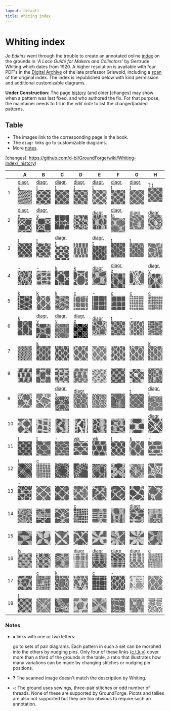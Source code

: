 ```yaml
---
layout: default
title: Whiting index
---
```


Whiting index
=============

*Jo Edkins* went through the trouble to create an annotated online [index] on the grounds in
'_A Lace Guide for Makers and Collectors_' by Gertrude Whiting which dates from 1920.
A higher resolution is available with four PDF's in the [Digital Archive] of the late professor Griswold,
including a [scan] of the original index. The index is republished below with kind permission
and additional customizable diagrams.

**Under Construction:**
The page [history] (and older [changes] may show when a pattern was last fixed, and who authored the fix.
For that purpose, the maintainer needs to fill in the _edit note_ to list the changed/added patterns.

Table
-----

* The images link to the corresponding page in the book.
* The `diagr` links go to customizable diagrams.
* More [notes](#notes).

[index]: http://www.gwydir.demon.co.uk/jo/lace/whiting/index.htm#picindex
[scan]: https://www2.cs.arizona.edu/patterns/weaving/books/whiting.jpg
[Digital Archive]: https://www2.cs.arizona.edu/patterns/weaving/lace.html#books
[history]: https://github.com/d-bl/GroundForge/commits/master/docs/help/Whiting-Index.md
[changes]: https://github.com/d-bl/GroundForge/wiki/Whiting-Index/_history)


[c]: /GroundForge/sheet.html?patch=88%0A11;bricks&patch=66%0A22;bricks&patch=88%0A99%0A11%0A00;bricks&patch=66%0A11%0A88%0A22;bricks&patch=66%0A99%0A22%0A00;bricks
[t]: /GroundForge/sheet.html?patch=53%0A53%0A53%0A5-;bricks&patch=5663%0A5663;checker&patch=53%0A5-;bricks&patch=563%0A563%0A563;checker&patch=53%0A53;checker&patch=5632%0A5632;checker&patch5353%0A5353;bricks&patch=5-%0A-5;checker&patch=5353%0A5353%0A5-5-%0A-5-5;checker&patch=5632%0A56-2%0A5-5-%0A-535;checker&patch=53%0A5-%0A-5%0A5-;bricks&patch=44%0A77%0A44%0A77;bricks&patch=44%0A44%0A77%0A77;bricks&patch=66%0A88%0A66%0A11;bricks&patch=66%0A66%0A88%0A11;checker&patch=66%0A66%0A99%0A00;checker&patch=6;checker&patch=566-%0A66-5%0A6-56%0A-566;checker
[v]: /GroundForge/sheet.html?patch=5831%0A-4-7;bricks&patch=-437%0A34-7;bricks&patch=4830%0A--77;bricks
[k]: /GroundForge/sheet.html?patch=B-C-%0A---5%0AC-B-%0A-5--;checker&patch=5831%0A-4-7;checker&patch=68%0A-4;checker&patch=-4-7%0A5---%0A-C-B%0A3158;bricks&patch=5-O-E-%0A-E-5-O%0A5-O-E-;bricks
[wk]: /GroundForge/sheet.html?patch=6868%0A-4-4%0A2121%0A-7-7;checker&patch=L-O-L-O-%0A---5---5%0AH-E-H-E-%0A-5---5--;bricks
[ts]: /GroundForge/sheet.html?patch=5-5-%0A-5--%0AB-C-%0A-5-5;bricks&patch=5632%0A34-7;bricks&patch=256-%0A---5%0AC3B-;bricks&patch=4373%0A5-53;bricks
[z]: /GroundForge/sheet.html?patch=1483%0A8-48;bricks&patch=C-B-%0A-5--%0AB8D-%0A-4--;bricks&patch=-48-%0AB--2%0A8-B8;bricks&patch=-4--%0AB-C3%0A8-48;bricks

[A1]: https://d-bl.github.io/GroundForge/tiles.html?whiting=A1_P70&tile=88,11&patchWidth=5&patchHeight=5&a1=ct&b1=ct&a2=ct&b2=ct&shiftColsSE=2&shiftRowsSE=2&shiftColsSW=0&shiftRowsSW=2
[B1]: https://d-bl.github.io/GroundForge/tiles.html?whiting=B1_P94&tile=5-&a1=ctctpctct&patchWidth=5&patchHeight=5&shiftColsSE=1&shiftRowsSE=1&shiftColsSW=-1&shiftRowsSW=1
[C1]: https://d-bl.github.io/GroundForge/tiles.html?whiting=C1_P114&tile=5-&a1=ctpct&patchWidth=6&patchHeight=6&shiftColsSE=1&shiftRowsSE=1&shiftColsSW=-1&shiftRowsSW=1&footside=
[D1]: https://d-bl.github.io/GroundForge/tiles.html?whiting=D1_P134&tile=5-&a1=cttpctt&patchWidth=5&patchHeight=5&shiftColsSE=1&shiftRowsSE=1&shiftColsSW=-1&shiftRowsSW=1
[E1]: https://d-bl.github.io/GroundForge/tiles.html?whiting=E1_P155&tile=5-&a1=ctpcttt&patchWidth=5&patchHeight=5&shiftColsSE=1&shiftRowsSE=1&shiftColsSW=-1&shiftRowsSW=1
[F1]: https://d-bl.github.io/GroundForge/tiles.html?whiting=F1_P177&tile=5-&a1=cttpcttt&patchWidth=5&patchHeight=5&shiftColsSE=1&shiftRowsSE=1&shiftColsSW=-1&shiftRowsSW=1
[G1]: https://d-bl.github.io/GroundForge/tiles.html?whiting=G1_P198&patchWidth=5&patchHeight=5&a1=ctctptt&tile=5-&tileStitch=ctctptt&shiftColsSW=-1&shiftRowsSW=1&shiftColsSE=1&shiftRowsSE=1

[A2]: https://d-bl.github.io/GroundForge/tiles.html?whiting=A2_P71&tile=831,4-7,-5-&headside=d,-,c,-&footside=b,-,a,-&footsideStitch=ctctt&patchWidth=9&patchHeight=10&k1=lctctt&d1=ct&c1=ctct&b1=ct&a1=rctctt&d2=ctct&b2=ctct&k3=lctctt&c3=ctct&a3=rctctt&tileStitch=ctct&headsideStitch=ctctt&shiftColsSW=-2&shiftRowsSW=2&shiftColsSE=2&shiftRowsSE=2
[B2]: https://d-bl.github.io/GroundForge/tiles.html?whiting=B2_P95&patchWidth=9&patchHeight=10&k1=lctctt&d1=ctct&c1=ctct&b1=ctct&a1=rctctt&d2=ctct&b2=ctct&k3=lctctt&c3=ctct&a3=rctctt&footside=b,-,a,-&tile=831,4-7,-5-&headside=d,-,c,-&footsideStitch=ctctt&tileStitch=ctct&headsideStitch=ctctt&shiftColsSW=-2&shiftRowsSW=2&shiftColsSE=2&shiftRowsSE=2
[E2]: https://d-bl.github.io/GroundForge/tiles.html?whiting=E2_P156&patchWidth=13&patchHeight=12&e1=ctctttctc&a1=ctcctc&h2=ctc&g2=ctclll&f2=ctc&e2=ctc&d2=ctc&c2=ctcrrr&b2=ctc&h3=ctclll&g3=ctc&f3=ctc&d3=ctc&c3=ctc&b3=ctcrrr&a3=ctc&tile=5---5---,-CD632AB,5666-222&tileStitch=ctc&shiftColsSW=-4&shiftRowsSW=3&shiftColsSE=4&shiftRowsSE=3
[F2]: https://d-bl.github.io/GroundForge/tiles.html?whiting=F2_P178&patchWidth=11&patchHeight=13&b1=ctcctc&c2=ctcrrr&a2=ctclll&d3=ctc&b3=ctcttt&c4=ctc&a4=ctc&tile=-5--,B-C-,-5-5,5-5-&tileStitch=ctc&shiftColsSW=-2&shiftRowsSW=4&shiftColsSE=2&shiftRowsSE=4
[G2]: https://d-bl.github.io/GroundForge/tiles.html?whiting=G2_P199&patchWidth=14&patchHeight=13&f1=ctctt&a1=ctcctc&j2=ctc&i2=ctcll&h2=ctctt&g2=ctctt&f2=ctctt&e2=ctctt&d2=ctctt&c2=ctcrrr&b2=ctc&j3=ctcll&i3=ctctt&h3=ctctt&g3=ctcttl&f3=ctc&e3=ctcttr&d3=ctctt&c3=ctctt&b3=ctcrrr&a3=ctc&j4=ctctt&i4=ctctt&h4=ctcttl&g4=ctc&f4=ctc&e4=ctc&d4=ctcttr&c4=ctctt&b4=ctctt&a4=ctcttt&j5=ctctt&i5=ctcttl&h5=ctc&g5=ctc&e5=ctc&d5=ctc&c5=ctcttr&b5=ctctt&a5=ctctt&tile=5----5----,-CDD632AAB,5666632222,5666632222,56666-2222&tileStitch=ctct&shiftColsSW=-5&shiftRowsSW=5&shiftColsSE=5&shiftRowsSE=5
[H2]: https://d-bl.github.io/GroundForge/tiles.html?whiting=H2_P220&patchWidth=15&patchHeight=15&e1=cttctt&a1=ctcctc&h2=ctc&g2=ctc&f2=rrrcttcttl&e2=ctc&d2=lllcttcttr&c2=ctc&b2=ctc&h3=ctc&g3=rrrcttcttl&f3=ctc&e3=ctc&d3=ctc&c3=lllcttcttr&b3=ctc&a3=ctc&h4=rrrcttcttl&g4=ctc&f4=ctc&d4=ctc&c4=ctc&b4=lllcttcttr&a4=ctc&tile=5---5---,-CD632AB,56663222,5666-222&tileStitch=ctc&shiftColsSW=-4&shiftRowsSW=4&shiftColsSE=4&shiftRowsSE=4

[C3]: https://d-bl.github.io/GroundForge/tiles.html?whiting=C3_P117&patchWidth=7&patchHeight=6&a1=ctctpctctt&tile=5-&tileStitch=ctctpctctt&shiftColsSW=-1&shiftRowsSW=1&shiftColsSE=1&shiftRowsSE=1
[E3]: https://d-bl.github.io/GroundForge/tiles.html?whiting=E3_P157&patchWidth=5&patchHeight=6&b1=ctt&tile=-5&tileStitch=ctt&shiftColsSW=-1&shiftRowsSW=1&shiftColsSE=1&shiftRowsSE=1

[C4]: https://d-bl.github.io/GroundForge/tiles.html?whiting=C4_P118&patchWidth=11&patchHeight=10&b1=cttctt&c2=cttctt&a2=cttctt&tile=-5-,B-C&tileStitch=cttctt&shiftColsSW=-2&shiftRowsSW=2&shiftColsSE=2&shiftRowsSE=2
[D4]: https://d-bl.github.io/GroundForge/tiles.html?whiting=D4_P137&patchWidth=11&patchHeight=10&b1=cttcttt&c2=cttcttt&a2=cttcttt&tile=-5-,B-C&tileStitch=cttcttt&shiftColsSW=-2&shiftRowsSW=2&shiftColsSE=2&shiftRowsSE=2
[E4]: https://d-bl.github.io/GroundForge/tiles.html?whiting=E4_P158&patchWidth=12&patchHeight=14&e1=ctctttctc&a1=ctcctc&h2=ctc&g2=ctclll&f2=ctc&e2=ctc&d2=ctc&c2=ctcrrr&b2=ctc&h3=ctclll&g3=ctc&f3=ctc&d3=ctc&c3=ctc&b3=ctcrrr&a3=ctc&tile=5---5---,-CD632AB,5666-222&footsideStitch=ctctt&tileStitch=ctc&headsideStitch=ctctt&shiftColsSW=-4&shiftRowsSW=3&shiftColsSE=4&shiftRowsSE=3
[F4]: https://d-bl.github.io/GroundForge/tiles.html?whiting=F4_P180&patchWidth=9&patchHeight=9&d1=ctc&c1=ctc&b1=ctc&a1=ctc&d2=ctc&c2=ctcllctc&a2=ctcrrctc&tile=1483,8-48&footsideStitch=ctctt&tileStitch=ctc&headsideStitch=ctctt&shiftColsSW=-2&shiftRowsSW=2&shiftColsSE=2&shiftRowsSE=2
[H4]: https://d-bl.github.io/GroundForge/tiles.html?whiting=H4_P222&patchWidth=16&patchHeight=16&g1=ctc&f1=ctcrr&d1=ctcll&c1=ctc&a1=ctc&h2=ctc&e2=ctcttctc&b2=ctc&g3=ctcll&f3=ctc&d3=ctc&c3=ctcrr&a3=ctc&tile=5-25-56-,-5--5--5,5-C6-2B-&footsideStitch=ctctt&tileStitch=ctc&headsideStitch=ctctt&shiftColsSW=-4&shiftRowsSW=3&shiftColsSE=4&shiftRowsSE=3

[B6]: https://d-bl.github.io/GroundForge/tiles.html?whiting=B6_P99&patchWidth=9&patchHeight=10&k1=ctctt&d1=cttctt&c1=cttctt&b1=cttctt&a1=ctctt&d2=cttctt&b2=cttctt&k3=ctctt&c3=cttctt&a3=ctctt&footside=b,-,a,-&tile=831,4-7,-5-&headside=d,-,c,-&footsideStitch=ctctt&tileStitch=cttctt&headsideStitch=ctctt&shiftColsSW=-2&shiftRowsSW=2&shiftColsSE=2&shiftRowsSE=2
[C6]: https://d-bl.github.io/GroundForge/tiles.html?whiting=C6_P120&patchWidth=9&patchHeight=10&k1=ctctr&d1=ct&c1=ctct&b1=ct&a1=ctctl&d2=ct&b2=ct&k3=ctctr&c3=ctct&a3=ctctl&footside=b,-,a,-&tile=831,4-7,-5-&headside=d,-,c,-&footsideStitch=ctctl&tileStitch=ct&headsideStitch=ctctr&shiftColsSW=-2&shiftRowsSW=2&shiftColsSE=2&shiftRowsSE=2
[D6]: https://d-bl.github.io/GroundForge/tiles.html?whiting=D6_P139&patchWidth=9&patchHeight=9&c1=ct&b1=ctct&a1=ct&c2=ctct&b2=ct&a2=ctct&b3=ctct&tile=831,117,178&tileStitch=ctct&shiftColsSW=-2&shiftRowsSW=2&shiftColsSE=2&shiftRowsSE=2
[E6]: https://d-bl.github.io/GroundForge/tiles.html?whiting=E6_P160&patchWidth=10&patchHeight=10&d1=ctct&c1=ct&b1=ctct&a1=ct&c2=ctct&b2=ct&a2=ctct&tile=8317,1178&tileStitch=ctct&shiftColsSW=-5&shiftRowsSW=1&shiftColsSE=3&shiftRowsSE=1

[C9]: https://d-bl.github.io/GroundForge/tiles.html?whiting=C9_P123&patchWidth=9&patchHeight=10&k1=ctctt&d1=ctcttt&c1=ctcttt&b1=ctcttt&a1=ctctt&d2=ctcttt&b2=ctcttt&k3=ctctt&c3=ctcttt&a3=ctctt&footside=b,-,a,-&tile=831,4-7,-5-&headside=d,-,c,-&footsideStitch=ctctt&tileStitch=ctcttt&headsideStitch=ctctt&shiftColsSW=-2&shiftRowsSW=2&shiftColsSE=2&shiftRowsSE=2
[D9]: https://d-bl.github.io/GroundForge/tiles.html?whiting=D9_P142&patchWidth=7&patchHeight=7&a1=ctctt&b2=ctt&tile=5-,-5&footsideStitch=ctctt&tileStitch=ctct&headsideStitch=ctctt&shiftColsSW=0&shiftRowsSW=2&shiftColsSE=2&shiftRowsSE=2
[H9]: https://d-bl.github.io/GroundForge/tiles.html?whiting=H9_P229&patchWidth=7&patchHeight=7&a1=ctcttptctcttt&tile=5-&tileStitch=ctcttptctcttt&shiftColsSW=-1&shiftRowsSW=1&shiftColsSE=1&shiftRowsSE=1

[H10]: https://d-bl.github.io/GroundForge/tiles.html?whiting=H10_P230&patchWidth=14&patchHeight=11&f1=ctctll&b1=ctctrr&a1=ctctctct&f2=ctctl&e2=ctct&c2=ctct&b2=ctctr&e3=ctct&d3=ctct&c3=ctct&a3=ctctt&f4=ctctt&d4=ctctctct&b4=ctctt&e5=ctct&d5=ctct&c5=ctct&a5=ctctt&f6=ctct&e6=ctcttl&c6=ctcttr&b6=ctct&tile=54---7,-79-04,5-158-,-5-5-5,5-535-,-24-76&footsideStitch=ctctt&tileStitch=ctct&headsideStitch=ctctt&shiftColsSW=0&shiftRowsSW=6&shiftColsSE=6&shiftRowsSE=6
[G14]: https://d-bl.github.io/GroundForge/tiles.html?whiting=G14_P212&patchWidth=7&patchHeight=12&a1=ctc&b2=ctc&a2=ctcll&b3=ctcrr&a3=ctc&a4=ctctt&tile=5-,12,88,4-&tileStitch=ctc&shiftColsSW=-1&shiftRowsSW=4&shiftColsSE=1&shiftRowsSE=4

[D16]: https://d-bl.github.io/GroundForge/tiles.html?whiting=D16_P150&patchWidth=9&patchHeight=12&b1=ctc&c2=ctc&a2=ctcll&c3=ctcrr&a3=ctc&c4=ctc&a4=ctcll&c5=ctcrr&a5=ctc&tile=-5-,E-2,8-M,F-1,8-M&tileStitch=ctc&shiftColsSW=0&shiftRowsSW=5&shiftColsSE=3&shiftRowsSE=5
[E16]: https://d-bl.github.io/GroundForge/tiles.html?whiting=E16_P174&patchWidth=11&patchHeight=12&f1=ctc&d1=ctc&b1=ctct&f2=ctcll&e2=ctc&c2=ctcll&a2=ctc&f3=ctc&e3=ctcrr&c3=ctc&b3=ctcrr&f4=ctcll&e4=ctc&c4=ctcll&b4=ctc&f5=ctc&d5=ctcrr&c5=ctc&b5=ctcrr&e6=ctct&c6=ctct&a6=ctct&tile=-5-L-H,H-E-21,-O8-M8,-1F-1F,-M86-M,5-4-K-&tileStitch=ctc&shiftColsSW=0&shiftRowsSW=6&shiftColsSE=6&shiftRowsSE=6
[F16]: https://d-bl.github.io/GroundForge/tiles.html?whiting=F16_P195&patchWidth=8&patchHeight=14&a1=ctct&b2=ctct&a3=ctc&b4=ctc&a4=ctcll&b5=ctc&a5=ctcrr&b6=ctcll&a6=ctc&b7=ctcrr&a7=ctc&a8=ctct&tile=5-,-5,5-,12,99,11,66,4-&tileStitch=ctc&shiftColsSW=-1&shiftRowsSW=8&shiftColsSE=1&shiftRowsSE=8
[G16]: https://d-bl.github.io/GroundForge/tiles.html?whiting=G16_P214&patchWidth=6&patchHeight=12&a1=ctct&b2=ctct&a3=ctc&b4=ctc&a4=ctcll&b5=ctcrr&a5=ctc&a6=ctct&tile=5-,-5,5-,12,88,4-&tileStitch=ctc&shiftColsSW=-1&shiftRowsSW=6&shiftColsSE=1&shiftRowsSE=6

|   | A | B | C | D | E | F | G | H |
|---|---|---|---|---|---|---|---|---|
|  1 | [diagr][A1], [c][c] [![](w/page70a.gif)][P70] | [diagr][B1], [t][t] [![](w/page94a.gif)][P94] | [diagr][C1], [t][t] [![](w/page114a.gif)][P114] | [diagr][D1], [t][t] [![](w/page134a.gif)][P134] | [diagr][E1], [t][t] [![](w/page155a.gif)][P155] | [diagr][F1], [t][t] [![](w/page177a.gif)][P177] | [diagr][G1], [t][t] [![](w/page198a.gif)][P198] | ? [t][t] [![](w/page219a.gif)][P219] |
|  2 | [diagr][A2], [v][v] [![](w/page71a.gif)][P71] | [diagr][B2], [v][v] [![](w/page95a.gif)][P95] | &nbsp; [![](w/page115a.gif)][P115] | &nbsp; [![](w/page135a.gif)][P135] | [diagr][E2] [![](w/page156a.gif)][P156] | [diagr][F2], [ts][ts] [![](w/page178a.gif)][P178] | [diagr][G2] [![](w/page199a.gif)][P199] | [diagr][H2] [![](w/page220a.gif)][P220] |
|  3 | [t][t] [![](w/page73a.gif)][P73] | [t][t] [![](w/page96a.gif)][P96] | [diagr][C3], [t][t] [![](w/page117a.gif)][P117] | &nbsp; [![](w/page136a.gif)][P136] | [diagr][E3], [t][t] [![](w/page157a.gif)][P157] | [t][t] [![](w/page179a.gif)][P179] | [t][t] [![](w/page200a.gif)][P200] | &nbsp; [![](w/page221a.gif)][P221] |
|  4 | - [![](w/page74a.gif)][P74] | - [![](w/page97a.gif)][P97] | [k][k] [![](w/page118a.gif)][P118] | [k][k] [![](w/page137a.gif)][P137] | [diagr][E4] [![](w/page158a.gif)][P158] | [diagr][F4],  [z][z] [![](w/page180a.gif)][P180] | &nbsp; [![](w/page201a.gif)][P201] | [diagr][H4], [v][v] [![](w/page222a.gif)][P222] |
|  5 | [k][k] [![](w/page75a.gif)][P75] | [k][k] [![](w/page98a.gif)][P98] | [k][k] [![](w/page119a.gif)][P119] | [c][c] [![](w/page138a.gif)][P138] | - [![](w/page159a.gif)][P159] | [c][c] [![](w/page181a.gif)][P181] | [c][c] [![](w/page203a.gif)][P203] | [c][c] [![](w/page224a.gif)][P224] |
|  6 | [k][k] [![](w/page76a.gif)][P76] | [diagr][B6], [v][v] [![](w/page99a.gif)][P99] | [diagr][C6], [v][v] [![](w/page120a.gif)][P120] | [diagr][D6], [z][z] [![](w/page139a.gif)][P139] | [diagr][E6] [![](w/page160a.gif)][P160] | [t][t] [![](w/page182a.gif)][P182] | - [![](w/page204a.gif)][P204] | &nbsp; [![](w/page225a.gif)][P225] |
|  7 | &nbsp; [![](w/page77a.gif)][P77] | [k][k] [![](w/page100a.gif)][P100] | &nbsp; [![](w/page121a.gif)][P121] | &nbsp; [![](w/page140a.gif)][P140] | &nbsp; [![](w/page161a.gif)][P161] | &nbsp; [![](w/page183a.gif)][P183] | &nbsp; [![](w/page205a.gif)][P205] | [k][k] [![](w/page226a.gif)][P226] |
|  8 | &nbsp; [![](w/page79a.gif)][P79] | &nbsp; [![](w/page101a.gif)][P101] | &nbsp; [![](w/page122a.gif)][P122] | &nbsp; [![](w/page141a.gif)][P141] | &nbsp; [![](w/page162a.gif)][P162] | &nbsp; [![](w/page184a.gif)][P184] | &nbsp; [![](w/page206a.gif)][P206] | &nbsp; [![](w/page227a.gif)][P227] |
|  9 | &nbsp; [![](w/page80a.gif)][P80] | &nbsp; [![](w/page102a.gif)][P102] | [diagr][C9], [v][v] [![](w/page123a.gif)][P123] | [diagr][D9] [![](w/page142a.gif)][P142] | &nbsp; [![](w/page163a.gif)][P163] | &nbsp; [![](w/page185a.gif)][P185] | [t][t] [![](w/page207a.gif)][P207] | [diagr][H9], [t][t] [![](w/page229a.gif)][P229] |
|  10 | &nbsp; [![](w/page82a.gif)][P82] | &nbsp; [![](w/page103a.gif)][P103] | &nbsp; [![](w/page124a.gif)][P124] | &nbsp; [![](w/page143a.gif)][P143] | &nbsp; [![](w/page164a.gif)][P164] | &nbsp; [![](w/page187a.gif)][P187] | &nbsp; [![](w/page208a.gif)][P208] | [diagr][H10] [![](w/page230a.gif)][P230] |
|  11 | [t][t] [![](w/page83a.gif)][P83] | [t][t] [![](w/page104a.gif)][P104] | - [![](w/page125a.gif)][P125] | [wk][wk] [![](w/page144a.gif)][P144] | [wk][wk] [![](w/page166a.gif)][P166] | [t][t] [![](w/page189a.gif)][P189] | [k][k] [![](w/page209a.gif)][P209] | - [![](w/page231a.gif)][P231] |
|  12 | [t][t] [![](w/page84a.gif)][P84] | [c][c] [![](w/page105a.gif)][P105] | &nbsp; [![](w/page126a.gif)][P126] | &nbsp; [![](w/page145a.gif)][P145] | &nbsp; [![](w/page167a.gif)][P167] | &nbsp; [![](w/page190a.gif)][P190] | &nbsp; [![](w/page210a.gif)][P210] | &nbsp; [![](w/page232a.gif)][P232] |
|  13 | - [![](w/page85a.gif)][P85] | &nbsp; [![](w/page106a.gif)][P106] | &nbsp; [![](w/page128a.gif)][P128] | &nbsp; [![](w/page147a.gif)][P147] | &nbsp; [![](w/page169a.gif)][P169] | &nbsp; [![](w/page192a.gif)][P192] | &nbsp; [![](w/page211a.gif)][P211] | &nbsp; [![](w/page234a.gif)][P234] |
|  14 | &nbsp; [![](w/page87a.gif)][P87] | &nbsp; [![](w/page107a.gif)][P107] | &nbsp; [![](w/page129a.gif)][P129] | [c][c] [![](w/page148a.gif)][P148] | &nbsp; [![](w/page171a.gif)][P171] | &nbsp; [![](w/page193a.gif)][P193] | [diagr][G14] [![](w/page212a.gif)][P212] | &nbsp; [![](w/page235a.gif)][P235] |
|  15 | &nbsp; [![](w/page89a.gif)][P89] | &nbsp; [![](w/page109a.gif)][P109] | &nbsp; [![](w/page130a.gif)][P130] | &nbsp; [![](w/page149a.gif)][P149] | &nbsp; [![](w/page173a.gif)][P173] | &nbsp; [![](w/page194a.gif)][P194] | &nbsp; [![](w/page213a.gif)][P213] | &nbsp; [![](w/page237a.gif)][P237] |
|  16 | [ts][ts] [![](w/page90a.gif)][P90] | &nbsp; [![](w/page110a.gif)][P110] | &nbsp; [![](w/page131a.gif)][P131] | [diagr][D16] [![](w/page150a.gif)][P150] | [diagr][E16] [![](w/page174a.gif)][P174] | [diagr][F16] [![](w/page195a.gif)][P195] | [diagr][G16] [![](w/page214a.gif)][P214] | [c][c] [![](w/page238a.gif)][P238] |
|  17 | &nbsp; [![](w/page91a.gif)][P91] | [c][c] [![](w/page111a.gif)][P111] | [k][k] [![](w/page132a.gif)][P132] | &nbsp; [![](w/page151a.gif)][P151] | [c][c] [![](w/page175a.gif)][P175] | - [![](w/page196a.gif)][P196] | &nbsp; [![](w/page215a.gif)][P215] | &nbsp; [![](w/page239a.gif)][P239] |
|  18 | [t][t] [![](w/page93a.gif)][P93] | &nbsp; [![](w/page112a.gif)][P112] | &nbsp; [![](w/page133a.gif)][P133] | &nbsp; [![](w/page153a.gif)][P153] | &nbsp; [![](w/page176a.gif)][P176] | &nbsp; [![](w/page197a.gif)][P197] | &nbsp; [![](w/page217a.gif)][P217] | &nbsp; [![](w/page241a.gif)][P241] |

[P70]: http://www.gwydir.demon.co.uk/jo/lace/whiting/page70.htm
[P71]: http://www.gwydir.demon.co.uk/jo/lace/whiting/page71.htm
[P73]: http://www.gwydir.demon.co.uk/jo/lace/whiting/page73.htm
[P74]: http://www.gwydir.demon.co.uk/jo/lace/whiting/page74.htm
[P75]: http://www.gwydir.demon.co.uk/jo/lace/whiting/page75.htm
[P76]: http://www.gwydir.demon.co.uk/jo/lace/whiting/page76.htm
[P77]: http://www.gwydir.demon.co.uk/jo/lace/whiting/page77.htm
[P79]: http://www.gwydir.demon.co.uk/jo/lace/whiting/page79.htm

[P80]: http://www.gwydir.demon.co.uk/jo/lace/whiting/page80.htm
[P82]: http://www.gwydir.demon.co.uk/jo/lace/whiting/page82.htm
[P83]: http://www.gwydir.demon.co.uk/jo/lace/whiting/page83.htm
[P84]: http://www.gwydir.demon.co.uk/jo/lace/whiting/page84.htm
[P85]: http://www.gwydir.demon.co.uk/jo/lace/whiting/page85.htm
[P87]: http://www.gwydir.demon.co.uk/jo/lace/whiting/page87.htm
[P89]: http://www.gwydir.demon.co.uk/jo/lace/whiting/page89.htm

[P90]: http://www.gwydir.demon.co.uk/jo/lace/whiting/page90.htm
[P91]: http://www.gwydir.demon.co.uk/jo/lace/whiting/page91.htm
[P93]: http://www.gwydir.demon.co.uk/jo/lace/whiting/page93.htm
[P94]: http://www.gwydir.demon.co.uk/jo/lace/whiting/page94.htm
[P95]: http://www.gwydir.demon.co.uk/jo/lace/whiting/page95.htm
[P96]: http://www.gwydir.demon.co.uk/jo/lace/whiting/page96.htm
[P97]: http://www.gwydir.demon.co.uk/jo/lace/whiting/page97.htm
[P98]: http://www.gwydir.demon.co.uk/jo/lace/whiting/page98.htm
[P99]: http://www.gwydir.demon.co.uk/jo/lace/whiting/page99.htm

[P100]: http://www.gwydir.demon.co.uk/jo/lace/whiting/page100.htm
[P101]: http://www.gwydir.demon.co.uk/jo/lace/whiting/page101.htm
[P102]: http://www.gwydir.demon.co.uk/jo/lace/whiting/page102.htm
[P103]: http://www.gwydir.demon.co.uk/jo/lace/whiting/page103.htm
[P104]: http://www.gwydir.demon.co.uk/jo/lace/whiting/page104.htm
[P105]: http://www.gwydir.demon.co.uk/jo/lace/whiting/page105.htm
[P106]: http://www.gwydir.demon.co.uk/jo/lace/whiting/page106.htm
[P107]: http://www.gwydir.demon.co.uk/jo/lace/whiting/page107.htm
[P109]: http://www.gwydir.demon.co.uk/jo/lace/whiting/page109.htm

[P110]: http://www.gwydir.demon.co.uk/jo/lace/whiting/page110.htm
[P111]: http://www.gwydir.demon.co.uk/jo/lace/whiting/page111.htm
[P112]: http://www.gwydir.demon.co.uk/jo/lace/whiting/page112.htm
[P113]: http://www.gwydir.demon.co.uk/jo/lace/whiting/page113.htm
[P114]: http://www.gwydir.demon.co.uk/jo/lace/whiting/page114.htm
[P115]: http://www.gwydir.demon.co.uk/jo/lace/whiting/page115.htm
[P116]: http://www.gwydir.demon.co.uk/jo/lace/whiting/page116.htm
[P117]: http://www.gwydir.demon.co.uk/jo/lace/whiting/page117.htm
[P118]: http://www.gwydir.demon.co.uk/jo/lace/whiting/page118.htm
[P119]: http://www.gwydir.demon.co.uk/jo/lace/whiting/page119.htm

[P120]: http://www.gwydir.demon.co.uk/jo/lace/whiting/page120.htm
[P121]: http://www.gwydir.demon.co.uk/jo/lace/whiting/page121.htm
[P122]: http://www.gwydir.demon.co.uk/jo/lace/whiting/page122.htm
[P123]: http://www.gwydir.demon.co.uk/jo/lace/whiting/page123.htm
[P124]: http://www.gwydir.demon.co.uk/jo/lace/whiting/page124.htm
[P125]: http://www.gwydir.demon.co.uk/jo/lace/whiting/page125.htm
[P126]: http://www.gwydir.demon.co.uk/jo/lace/whiting/page126.htm
[P128]: http://www.gwydir.demon.co.uk/jo/lace/whiting/page128.htm
[P129]: http://www.gwydir.demon.co.uk/jo/lace/whiting/page129.htm

[P130]: http://www.gwydir.demon.co.uk/jo/lace/whiting/page130.htm
[P131]: http://www.gwydir.demon.co.uk/jo/lace/whiting/page131.htm
[P132]: http://www.gwydir.demon.co.uk/jo/lace/whiting/page132.htm
[P133]: http://www.gwydir.demon.co.uk/jo/lace/whiting/page133.htm
[P134]: http://www.gwydir.demon.co.uk/jo/lace/whiting/page134.htm
[P135]: http://www.gwydir.demon.co.uk/jo/lace/whiting/page135.htm
[P136]: http://www.gwydir.demon.co.uk/jo/lace/whiting/page136.htm
[P137]: http://www.gwydir.demon.co.uk/jo/lace/whiting/page137.htm
[P138]: http://www.gwydir.demon.co.uk/jo/lace/whiting/page138.htm
[P139]: http://www.gwydir.demon.co.uk/jo/lace/whiting/page139.htm

[P140]: http://www.gwydir.demon.co.uk/jo/lace/whiting/page140.htm
[P141]: http://www.gwydir.demon.co.uk/jo/lace/whiting/page141.htm
[P142]: http://www.gwydir.demon.co.uk/jo/lace/whiting/page142.htm
[P143]: http://www.gwydir.demon.co.uk/jo/lace/whiting/page143.htm
[P144]: http://www.gwydir.demon.co.uk/jo/lace/whiting/page144.htm
[P145]: http://www.gwydir.demon.co.uk/jo/lace/whiting/page145.htm
[P147]: http://www.gwydir.demon.co.uk/jo/lace/whiting/page147.htm
[P148]: http://www.gwydir.demon.co.uk/jo/lace/whiting/page148.htm
[P149]: http://www.gwydir.demon.co.uk/jo/lace/whiting/page149.htm

[P150]: http://www.gwydir.demon.co.uk/jo/lace/whiting/page150.htm
[P151]: http://www.gwydir.demon.co.uk/jo/lace/whiting/page151.htm
[P153]: http://www.gwydir.demon.co.uk/jo/lace/whiting/page153.htm
[P155]: http://www.gwydir.demon.co.uk/jo/lace/whiting/page155.htm
[P156]: http://www.gwydir.demon.co.uk/jo/lace/whiting/page156.htm
[P157]: http://www.gwydir.demon.co.uk/jo/lace/whiting/page157.htm
[P158]: http://www.gwydir.demon.co.uk/jo/lace/whiting/page158.htm
[P159]: http://www.gwydir.demon.co.uk/jo/lace/whiting/page159.htm

[P160]: http://www.gwydir.demon.co.uk/jo/lace/whiting/page160.htm
[P161]: http://www.gwydir.demon.co.uk/jo/lace/whiting/page161.htm
[P162]: http://www.gwydir.demon.co.uk/jo/lace/whiting/page162.htm
[P163]: http://www.gwydir.demon.co.uk/jo/lace/whiting/page163.htm
[P164]: http://www.gwydir.demon.co.uk/jo/lace/whiting/page164.htm
[P166]: http://www.gwydir.demon.co.uk/jo/lace/whiting/page166.htm
[P167]: http://www.gwydir.demon.co.uk/jo/lace/whiting/page167.htm
[P169]: http://www.gwydir.demon.co.uk/jo/lace/whiting/page169.htm

[P171]: http://www.gwydir.demon.co.uk/jo/lace/whiting/page171.htm
[P173]: http://www.gwydir.demon.co.uk/jo/lace/whiting/page173.htm
[P174]: http://www.gwydir.demon.co.uk/jo/lace/whiting/page174.htm
[P175]: http://www.gwydir.demon.co.uk/jo/lace/whiting/page175.htm
[P176]: http://www.gwydir.demon.co.uk/jo/lace/whiting/page176.htm
[P177]: http://www.gwydir.demon.co.uk/jo/lace/whiting/page177.htm
[P178]: http://www.gwydir.demon.co.uk/jo/lace/whiting/page178.htm
[P179]: http://www.gwydir.demon.co.uk/jo/lace/whiting/page179.htm

[P180]: http://www.gwydir.demon.co.uk/jo/lace/whiting/page180.htm
[P181]: http://www.gwydir.demon.co.uk/jo/lace/whiting/page181.htm
[P182]: http://www.gwydir.demon.co.uk/jo/lace/whiting/page182.htm
[P183]: http://www.gwydir.demon.co.uk/jo/lace/whiting/page183.htm
[P184]: http://www.gwydir.demon.co.uk/jo/lace/whiting/page184.htm
[P185]: http://www.gwydir.demon.co.uk/jo/lace/whiting/page185.htm
[P187]: http://www.gwydir.demon.co.uk/jo/lace/whiting/page187.htm
[P189]: http://www.gwydir.demon.co.uk/jo/lace/whiting/page189.htm

[P190]: http://www.gwydir.demon.co.uk/jo/lace/whiting/page190.htm
[P192]: http://www.gwydir.demon.co.uk/jo/lace/whiting/page192.htm
[P193]: http://www.gwydir.demon.co.uk/jo/lace/whiting/page193.htm
[P194]: http://www.gwydir.demon.co.uk/jo/lace/whiting/page194.htm
[P195]: http://www.gwydir.demon.co.uk/jo/lace/whiting/page195.htm
[P196]: http://www.gwydir.demon.co.uk/jo/lace/whiting/page196.htm
[P197]: http://www.gwydir.demon.co.uk/jo/lace/whiting/page197.htm
[P198]: http://www.gwydir.demon.co.uk/jo/lace/whiting/page198.htm
[P199]: http://www.gwydir.demon.co.uk/jo/lace/whiting/page199.htm

[P200]: http://www.gwydir.demon.co.uk/jo/lace/whiting/page200.htm
[P201]: http://www.gwydir.demon.co.uk/jo/lace/whiting/page201.htm
[P203]: http://www.gwydir.demon.co.uk/jo/lace/whiting/page203.htm
[P204]: http://www.gwydir.demon.co.uk/jo/lace/whiting/page204.htm
[P205]: http://www.gwydir.demon.co.uk/jo/lace/whiting/page205.htm
[P206]: http://www.gwydir.demon.co.uk/jo/lace/whiting/page206.htm
[P207]: http://www.gwydir.demon.co.uk/jo/lace/whiting/page207.htm
[P208]: http://www.gwydir.demon.co.uk/jo/lace/whiting/page208.htm
[P209]: http://www.gwydir.demon.co.uk/jo/lace/whiting/page209.htm

[P210]: http://www.gwydir.demon.co.uk/jo/lace/whiting/page210.htm
[P211]: http://www.gwydir.demon.co.uk/jo/lace/whiting/page211.htm
[P212]: http://www.gwydir.demon.co.uk/jo/lace/whiting/page212.htm
[P213]: http://www.gwydir.demon.co.uk/jo/lace/whiting/page213.htm
[P214]: http://www.gwydir.demon.co.uk/jo/lace/whiting/page214.htm
[P215]: http://www.gwydir.demon.co.uk/jo/lace/whiting/page215.htm
[P217]: http://www.gwydir.demon.co.uk/jo/lace/whiting/page217.htm
[P219]: http://www.gwydir.demon.co.uk/jo/lace/whiting/page219.htm

[P220]: http://www.gwydir.demon.co.uk/jo/lace/whiting/page220.htm
[P221]: http://www.gwydir.demon.co.uk/jo/lace/whiting/page221.htm
[P222]: http://www.gwydir.demon.co.uk/jo/lace/whiting/page222.htm
[P224]: http://www.gwydir.demon.co.uk/jo/lace/whiting/page224.htm
[P225]: http://www.gwydir.demon.co.uk/jo/lace/whiting/page225.htm
[P226]: http://www.gwydir.demon.co.uk/jo/lace/whiting/page226.htm
[P227]: http://www.gwydir.demon.co.uk/jo/lace/whiting/page227.htm
[P229]: http://www.gwydir.demon.co.uk/jo/lace/whiting/page229.htm

[P230]: http://www.gwydir.demon.co.uk/jo/lace/whiting/page230.htm
[P231]: http://www.gwydir.demon.co.uk/jo/lace/whiting/page231.htm
[P232]: http://www.gwydir.demon.co.uk/jo/lace/whiting/page232.htm
[P234]: http://www.gwydir.demon.co.uk/jo/lace/whiting/page234.htm
[P235]: http://www.gwydir.demon.co.uk/jo/lace/whiting/page235.htm
[P237]: http://www.gwydir.demon.co.uk/jo/lace/whiting/page237.htm
[P238]: http://www.gwydir.demon.co.uk/jo/lace/whiting/page238.htm
[P239]: http://www.gwydir.demon.co.uk/jo/lace/whiting/page239.htm

[P241]: http://www.gwydir.demon.co.uk/jo/lace/whiting/page241.htm


### Notes
  
* **x** links with one or two letters:

  go to sets of pair diagrams. Each pattern in such a set can be morphed into the others by nudging pins.
  Only four of these links ([c],[t],[k],[v]) cover more than a third of the grounds in the table,
  a ratio that illustrates how many variations can be made by changing stitches or nudging pin positions.

* **?**
  The scanned image doesn't match the description by Whiting.

* **-**:
  The ground uses sewings, three-pair stitches or odd number of threads.
  None of these are supported by GroundForge.
  Picots and tallies are also not supported but they are too obvious to require such an annotation.
